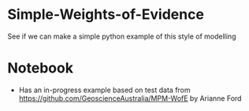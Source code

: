 # Simple-Weights-of-Evidence
See if we can make a simple python example of this style of modelling

# Notebook
- Has an in-progress example based on test data from https://github.com/GeoscienceAustralia/MPM-WofE by Arianne Ford